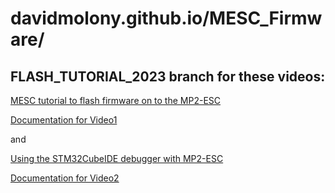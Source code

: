 # davidmolony.github.io/MESC_Firmware/
## FLASH_TUTORIAL_2023 branch for these videos:

[MESC tutorial to flash firmware on to the MP2-ESC](https://www.youtube.com/watch?v=ffT_TOowyAI)

[Documentation for Video1](MESC_TUTORIAL_VIDEO1.md)

and

[Using the STM32CubeIDE debugger with MP2-ESC](https://www.youtube.com/watch?v=NrY-XDAn1OE)

[Documentation for Video2](MESC_TUTORIAL_VIDEO2.md)

